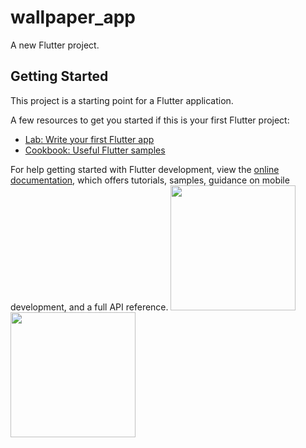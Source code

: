 # wallpaper_app

A new Flutter project.

## Getting Started

This project is a starting point for a Flutter application.

A few resources to get you started if this is your first Flutter project:

- [Lab: Write your first Flutter app](https://docs.flutter.dev/get-started/codelab)
- [Cookbook: Useful Flutter samples](https://docs.flutter.dev/cookbook)

For help getting started with Flutter development, view the
[online documentation](https://docs.flutter.dev/), which offers tutorials,
samples, guidance on mobile development, and a full API reference.
<img src="https://github.com/Devchevli/wallpaper_app/assets/149552911/8f6f07fa-11a3-493e-805b-af9d7538df9d" width="200"/>
<img src= "https://github.com/Devchevli/wallpaper_app/assets/149552911/d4b014a9-748c-4566-9c04-a99631bdecb7" width="200"/>



